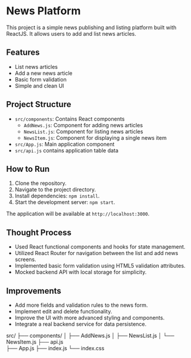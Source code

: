 # News Platform

This project is a simple news publishing and listing platform built with ReactJS. It allows users to add and list news articles.

## Features

- List news articles
- Add a new news article
- Basic form validation
- Simple and clean UI

## Project Structure

- `src/components`: Contains React components
  - `AddNews.js`: Component for adding news articles
  - `NewsList.js`: Component for listing news articles
  - `NewsItem.js`: Component for displaying a single news item
- `src/App.js`: Main application component
- `src/api.js` contains application table data


## How to Run

1. Clone the repository.
2. Navigate to the project directory.
3. Install dependencies: `npm install`.
4. Start the development server: `npm start`.

The application will be available at `http://localhost:3000`.

## Thought Process

- Used React functional components and hooks for state management.
- Utilized React Router for navigation between the list and add news screens.
- Implemented basic form validation using HTML5 validation attributes.
- Mocked backend API with local storage for simplicity.

## Improvements

- Add more fields and validation rules to the news form.
- Implement edit and delete functionality.
- Improve the UI with more advanced styling and components.
- Integrate a real backend service for data persistence.



src/
├── components/
│   ├── AddNews.js
│   ├── NewsList.js
│   └── NewsItem.js
├── api.js  
├── App.js
├── index.js
└── index.css


